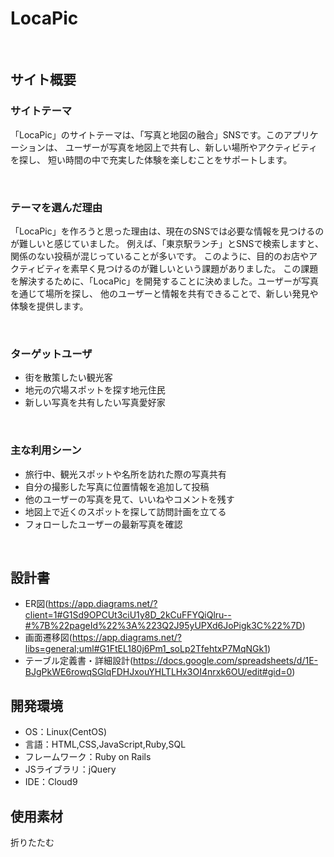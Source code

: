 # LocaPic
​
## サイト概要
### サイトテーマ
「LocaPic」のサイトテーマは、「写真と地図の融合」SNSです。このアプリケーションは、
ユーザーが写真を地図上で共有し、新しい場所やアクティビティを探し、
短い時間の中で充実した体験を楽しむことをサポートします。


​
### テーマを選んだ理由
「LocaPic」を作ろうと思った理由は、現在のSNSでは必要な情報を見つけるのが難しいと感じていました。
 例えば、「東京駅ランチ」とSNSで検索しますと、関係のない投稿が混じっていることが多いです。
 このように、目的のお店やアクティビティを素早く見つけるのが難しいという課題がありました。
 この課題を解決するために、「LocaPic」を開発することに決めました。ユーザーが写真を通じて場所を探し、
 他のユーザーと情報を共有できることで、新しい発見や体験を提供します。

​
### ターゲットユーザ
* 街を散策したい観光客
* 地元の穴場スポットを探す地元住民
* 新しい写真を共有したい写真愛好家


​
### 主な利用シーン
* 旅行中、観光スポットや名所を訪れた際の写真共有
* 自分の撮影した写真に位置情報を追加して投稿
* 他のユーザーの写真を見て、いいねやコメントを残す
* 地図上で近くのスポットを探して訪問計画を立てる
* フォローしたユーザーの最新写真を確認

​
## 設計書
<!--テーマを設定・提出する時点では不要です-->
- ER図(https://app.diagrams.net/?client=1#G1Sd9OPCUt3ciU1y8D_2kCuFFYQiQlru--#%7B%22pageId%22%3A%223Q2J95yUPXd6JoPigk3C%22%7D)
- 画面遷移図(https://app.diagrams.net/?libs=general;uml#G1FtEL180j6Pm1_soLp2TfehtxP7MqNGk1)
- テーブル定義書・詳細設計(https://docs.google.com/spreadsheets/d/1E-BJgPkWE6rowqSGlqFDHJxouYHLTLHx3OI4nrxk6OU/edit#gid=0)
## 開発環境
- OS：Linux(CentOS)
- 言語：HTML,CSS,JavaScript,Ruby,SQL
- フレームワーク：Ruby on Rails
- JSライブラリ：jQuery
- IDE：Cloud9
​
## 使用素材
<!--- 外部サービスの画像素材・音声素材を使用した場合は、必ずサービス名とURLを明記してください。-->
<!--- アプリケーションの実装に使用したgem/bootstrapのリファレンスなどの記載は不要です。-->
<!--- 使用しない場合は、使用素材の項目をREADMEから削除してください。-->
折りたたむ